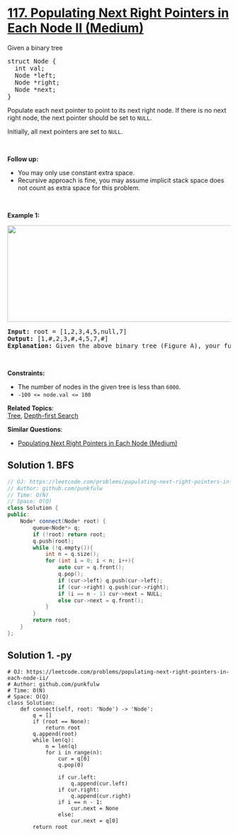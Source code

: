 # [117. Populating Next Right Pointers in Each Node II (Medium)](https://leetcode.com/problems/populating-next-right-pointers-in-each-node-ii/)

<p>Given a binary tree</p>

<pre>struct Node {
  int val;
  Node *left;
  Node *right;
  Node *next;
}
</pre>

<p>Populate each next pointer to point to its next right node. If there is no next right node, the next pointer should be set to <code>NULL</code>.</p>

<p>Initially, all next pointers are set to <code>NULL</code>.</p>

<p>&nbsp;</p>

<p><strong>Follow up:</strong></p>

<ul>
	<li>You may only use constant extra space.</li>
	<li>Recursive approach is fine, you may assume implicit stack space does not count as extra space for this problem.</li>
</ul>

<p>&nbsp;</p>
<p><strong>Example 1:</strong></p>

<p><img alt="" src="https://assets.leetcode.com/uploads/2019/02/15/117_sample.png" style="width: 640px; height: 218px;"></p>

<pre><strong>Input:</strong> root = [1,2,3,4,5,null,7]
<strong>Output:</strong> [1,#,2,3,#,4,5,7,#]
<strong>Explanation: </strong>Given the above binary tree (Figure A), your function should populate each next pointer to point to its next right node, just like in Figure B. The serialized output is in level order as connected by the next pointers, with '#' signifying the end of each level.
</pre>

<p>&nbsp;</p>
<p><strong>Constraints:</strong></p>

<ul>
	<li>The number of nodes in the given tree is less than <code>6000</code>.</li>
	<li><code>-100&nbsp;&lt;= node.val &lt;= 100</code></li>
</ul>


**Related Topics**:  
[Tree](https://leetcode.com/tag/tree/), [Depth-first Search](https://leetcode.com/tag/depth-first-search/)

**Similar Questions**:
* [Populating Next Right Pointers in Each Node (Medium)](https://leetcode.com/problems/populating-next-right-pointers-in-each-node/)

## Solution 1. BFS

```cpp
// OJ: https://leetcode.com/problems/populating-next-right-pointers-in-each-node-ii/
// Author: github.com/punkfulw
// Time: O(N)
// Space: O(Q) 
class Solution {
public:
    Node* connect(Node* root) {
        queue<Node*> q;
        if (!root) return root;
        q.push(root);
        while (!q.empty()){
            int n = q.size();
            for (int i = 0; i < n; i++){
                auto cur = q.front();
                q.pop();
                if (cur->left) q.push(cur->left);
                if (cur->right) q.push(cur->right);
                if (i == n - 1) cur->next = NULL;
                else cur->next = q.front();
            }
        }
        return root;
    }
};
```

## Solution 1. -py

```python3
# OJ: https://leetcode.com/problems/populating-next-right-pointers-in-each-node-ii/
# Author: github.com/punkfulw
# Time: O(N)
# Space: O(Q)
class Solution:
    def connect(self, root: 'Node') -> 'Node':
        q = []
        if (root == None):
            return root
        q.append(root)
        while len(q):
            n = len(q)
            for i in range(n):
                cur = q[0]
                q.pop(0)

                if cur.left:
                    q.append(cur.left)
                if cur.right:
                    q.append(cur.right)
                if i == n - 1:
                    cur.next = None
                else:
                    cur.next = q[0]
        return root
```
